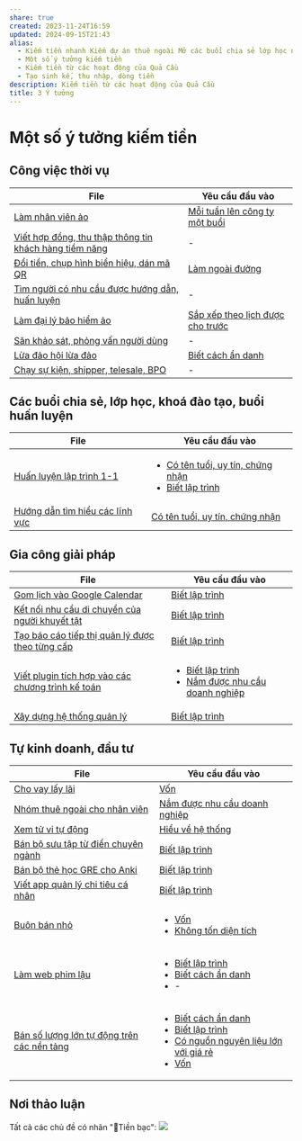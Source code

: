 ```yaml
---
share: true
created: 2023-11-24T16:59
updated: 2024-09-15T21:43
alias:
  - Kiếm tiền nhanh Kiếm dự án thuê ngoài Mở các buổi chia sẻ lớp học ngắn buổi huấn luyện Làm nhân viên ăn lương Đầu tư kinh doanh bán hàng Tạo lợi nhuận
  - Một số ý tưởng kiếm tiền
  - Kiếm tiền từ các hoạt động của Quả Cầu
  - Tạo sinh kế, thu nhập, dòng tiền
description: Kiếm tiền từ các hoạt động của Quả Cầu
title: 3 Ý tưởng
---
```

# Một số ý tưởng kiếm tiền
## Công việc thời vụ
| File                                                                                                                                                                                                   | Yêu cầu đầu vào                                                                                                                           |
| ------------------------------------------------------------------------------------------------------------------------------------------------------------------------------------------------------ | ----------------------------------------------------------------------------------------------------------------------------------------- |
| [Làm nhân viên ảo](./C%C3%B4ng%20vi%E1%BB%87c%20th%E1%BB%9Di%20v%E1%BB%A5/C%E1%BB%99ng%20t%C3%A1c%20vi%C3%AAn,%20tr%E1%BB%A3%20l%C3%BD/L%C3%A0m%20nh%C3%A2n%20vi%C3%AAn%20%E1%BA%A3o.md)                                                                             | [Mỗi tuần lên công ty một buổi](../1%20Y%C3%AAu%20c%E1%BA%A7u%20%C4%91%E1%BA%A7u%20v%C3%A0o/Theo%20th%E1%BB%9Di%20gian/M%E1%BB%97i%20tu%E1%BA%A7n%20l%C3%AAn%20c%C3%B4ng%20ty%20m%E1%BB%99t%20bu%E1%BB%95i.md)       |
| [Viết hợp đồng, thu thập thông tin khách hàng tiềm năng](./C%C3%B4ng%20vi%E1%BB%87c%20th%E1%BB%9Di%20v%E1%BB%A5/C%E1%BB%99ng%20t%C3%A1c%20vi%C3%AAn,%20tr%E1%BB%A3%20l%C3%BD/Vi%E1%BA%BFt%20h%E1%BB%A3p%20%C4%91%E1%BB%93ng,%20thu%20th%E1%BA%ADp%20th%C3%B4ng%20tin%20kh%C3%A1ch%20h%C3%A0ng%20ti%E1%BB%81m%20n%C4%83ng.md) | \-                                                                                                                                        |
| [Đổi tiền, chụp hình biển hiệu, dán mã QR](./C%C3%B4ng%20vi%E1%BB%87c%20th%E1%BB%9Di%20v%E1%BB%A5/C%E1%BB%99ng%20t%C3%A1c%20vi%C3%AAn,%20tr%E1%BB%A3%20l%C3%BD/%C4%90%E1%BB%95i%20ti%E1%BB%81n,%20ch%E1%BB%A5p%20h%C3%ACnh%20bi%E1%BB%83n%20hi%E1%BB%87u,%20d%C3%A1n%20m%C3%A3%20QR.md)                             | [Làm ngoài đường](../1%20Y%C3%AAu%20c%E1%BA%A7u%20%C4%91%E1%BA%A7u%20v%C3%A0o/Theo%20t%C3%ADnh%20ch%E1%BA%A5t%20c%C3%B4ng%20vi%E1%BB%87c/L%C3%A0m%20ngo%C3%A0i%20%C4%91%C6%B0%E1%BB%9Dng.md)                         |
| [Tìm người có nhu cầu được hướng dẫn, huấn luyện](./C%C3%B4ng%20vi%E1%BB%87c%20th%E1%BB%9Di%20v%E1%BB%A5/C%E1%BB%99ng%20t%C3%A1c%20vi%C3%AAn,%20tr%E1%BB%A3%20l%C3%BD/T%C3%ACm%20ng%C6%B0%E1%BB%9Di%20c%C3%B3%20nhu%20c%E1%BA%A7u%20%C4%91%C6%B0%E1%BB%A3c%20h%C6%B0%E1%BB%9Bng%20d%E1%BA%ABn,%20hu%E1%BA%A5n%20luy%E1%BB%87n.md)               | \-                                                                                                                                        |
| [Làm đại lý bảo hiểm ảo](./C%C3%B4ng%20vi%E1%BB%87c%20th%E1%BB%9Di%20v%E1%BB%A5/C%E1%BB%99ng%20t%C3%A1c%20vi%C3%AAn,%20tr%E1%BB%A3%20l%C3%BD/L%C3%A0m%20%C4%91%E1%BA%A1i%20l%C3%BD%20b%E1%BA%A3o%20hi%E1%BB%83m%20%E1%BA%A3o.md)                                                                 | [Sắp xếp theo lịch được cho trước](../1%20Y%C3%AAu%20c%E1%BA%A7u%20%C4%91%E1%BA%A7u%20v%C3%A0o/Theo%20th%E1%BB%9Di%20gian/S%E1%BA%AFp%20x%E1%BA%BFp%20theo%20l%E1%BB%8Bch%20%C4%91%C6%B0%E1%BB%A3c%20cho%20tr%C6%B0%E1%BB%9Bc.md) |
| [Săn khảo sát, phỏng vấn người dùng](./C%C3%B4ng%20vi%E1%BB%87c%20th%E1%BB%9Di%20v%E1%BB%A5/S%C4%83n%20kh%E1%BA%A3o%20s%C3%A1t,%20ph%E1%BB%8Fng%20v%E1%BA%A5n%20ng%C6%B0%E1%BB%9Di%20d%C3%B9ng.md)                                                               | \-                                                                                                                                        |
| [Lừa đảo hội lừa đảo](./C%C3%B4ng%20vi%E1%BB%87c%20th%E1%BB%9Di%20v%E1%BB%A5/L%E1%BB%ABa%20%C4%91%E1%BA%A3o%20h%E1%BB%99i%20l%E1%BB%ABa%20%C4%91%E1%BA%A3o.md)                                                                                             | [Biết cách ẩn danh](../1%20Y%C3%AAu%20c%E1%BA%A7u%20%C4%91%E1%BA%A7u%20v%C3%A0o/Theo%20ki%E1%BA%BFn%20th%E1%BB%A9c,%20k%E1%BB%B9%20n%C4%83ng/Bi%E1%BA%BFt%20c%C3%A1ch%20%E1%BA%A9n%20danh.md)                      |
| [Chạy sự kiện, shipper, telesale, BPO](./C%C3%B4ng%20vi%E1%BB%87c%20th%E1%BB%9Di%20v%E1%BB%A5/Ch%E1%BA%A1y%20s%E1%BB%B1%20ki%E1%BB%87n,%20shipper,%20telesale,%20BPO.md)                                                           | \-                                                                                                                                        |


## Các buổi chia sẻ, lớp học, khoá đào tạo, buổi huấn luyện
| File                                                                                                                                                                      | Yêu cầu đầu vào                                                                                                                                                                                                                                                                             |
| ------------------------------------------------------------------------------------------------------------------------------------------------------------------------- | ------------------------------------------------------------------------------------------------------------------------------------------------------------------------------------------------------------------------------------------------------------------------------------------- |
| [Huấn luyện lập trình 1-1](./C%C3%A1c%20bu%E1%BB%95i%20chia%20s%E1%BA%BB,%20l%E1%BB%9Bp%20h%E1%BB%8Dc,%20kho%C3%A1%20%C4%91%C3%A0o%20t%E1%BA%A1o,%20bu%E1%BB%95i%20hu%E1%BA%A5n%20luy%E1%BB%87n/Hu%E1%BA%A5n%20luy%E1%BB%87n%20l%E1%BA%ADp%20tr%C3%ACnh%201-1.md)               | <ul><li>[Có tên tuổi, uy tín, chứng nhận](%F0%9F%93%9CT%C3%A0i%20nguy%C3%AAn/%C3%9D%20t%C6%B0%E1%BB%9Fng%20ki%E1%BA%BFm%20ti%E1%BB%81n/1%20Y%C3%AAu%20c%E1%BA%A7u%20%C4%91%E1%BA%A7u%20v%C3%A0o/Theo%20ki%E1%BA%BFn%20th%E1%BB%A9c,%20k%E1%BB%B9%20n%C4%83ng/C%C3%B3%20t%C3%AAn%20tu%E1%BB%95i,%20uy%20t%C3%ADn,%20ch%E1%BB%A9ng%20nh%E1%BA%ADn.md.md)</li><li>[Biết lập trình](%F0%9F%93%9CT%C3%A0i%20nguy%C3%AAn/%C3%9D%20t%C6%B0%E1%BB%9Fng%20ki%E1%BA%BFm%20ti%E1%BB%81n/1%20Y%C3%AAu%20c%E1%BA%A7u%20%C4%91%E1%BA%A7u%20v%C3%A0o/Theo%20ki%E1%BA%BFn%20th%E1%BB%A9c,%20k%E1%BB%B9%20n%C4%83ng/Bi%E1%BA%BFt%20l%E1%BA%ADp%20tr%C3%ACnh.md.md)</li></ul> |
| [Hướng dẫn tìm hiểu các lĩnh vực](./C%C3%A1c%20bu%E1%BB%95i%20chia%20s%E1%BA%BB,%20l%E1%BB%9Bp%20h%E1%BB%8Dc,%20kho%C3%A1%20%C4%91%C3%A0o%20t%E1%BA%A1o,%20bu%E1%BB%95i%20hu%E1%BA%A5n%20luy%E1%BB%87n/H%C6%B0%E1%BB%9Bng%20d%E1%BA%ABn%20t%C3%ACm%20hi%E1%BB%83u%20c%C3%A1c%20l%C4%A9nh%20v%E1%BB%B1c.md) | [Có tên tuổi, uy tín, chứng nhận](../1%20Y%C3%AAu%20c%E1%BA%A7u%20%C4%91%E1%BA%A7u%20v%C3%A0o/Theo%20ki%E1%BA%BFn%20th%E1%BB%A9c,%20k%E1%BB%B9%20n%C4%83ng/C%C3%B3%20t%C3%AAn%20tu%E1%BB%95i,%20uy%20t%C3%ADn,%20ch%E1%BB%A9ng%20nh%E1%BA%ADn.md)                                                                                                                                            |


## Gia công giải pháp
| File                                                                                                                                                                    | Yêu cầu đầu vào                                                                                                                                                                                                                                                                                   |
| ----------------------------------------------------------------------------------------------------------------------------------------------------------------------- | ------------------------------------------------------------------------------------------------------------------------------------------------------------------------------------------------------------------------------------------------------------------------------------------------- |
| [Gom lịch vào Google Calendar](./Gia%20c%C3%B4ng%20gi%E1%BA%A3i%20ph%C3%A1p/Gom%20l%E1%BB%8Bch%20v%C3%A0o%20Google%20Calendar.md)                                           | [Biết lập trình](../1%20Y%C3%AAu%20c%E1%BA%A7u%20%C4%91%E1%BA%A7u%20v%C3%A0o/Theo%20ki%E1%BA%BFn%20th%E1%BB%A9c,%20k%E1%BB%B9%20n%C4%83ng/Bi%E1%BA%BFt%20l%E1%BA%ADp%20tr%C3%ACnh.md)                                                                                                                                                                                    |
| [Kết nối nhu cầu di chuyển của người khuyết tật](./Gia%20c%C3%B4ng%20gi%E1%BA%A3i%20ph%C3%A1p/K%E1%BA%BFt%20n%E1%BB%91i%20nhu%20c%E1%BA%A7u%20di%20chuy%E1%BB%83n%20c%E1%BB%A7a%20ng%C6%B0%E1%BB%9Di%20khuy%E1%BA%BFt%20t%E1%BA%ADt.md)       | [Biết lập trình](../1%20Y%C3%AAu%20c%E1%BA%A7u%20%C4%91%E1%BA%A7u%20v%C3%A0o/Theo%20ki%E1%BA%BFn%20th%E1%BB%A9c,%20k%E1%BB%B9%20n%C4%83ng/Bi%E1%BA%BFt%20l%E1%BA%ADp%20tr%C3%ACnh.md)                                                                                                                                                                                    |
| [Tạo báo cáo tiếp thị quản lý được theo từng cấp](./Gia%20c%C3%B4ng%20gi%E1%BA%A3i%20ph%C3%A1p/T%E1%BA%A1o%20b%C3%A1o%20c%C3%A1o%20ti%E1%BA%BFp%20th%E1%BB%8B%20qu%E1%BA%A3n%20l%C3%BD%20%C4%91%C6%B0%E1%BB%A3c%20theo%20t%E1%BB%ABng%20c%E1%BA%A5p.md)     | [Biết lập trình](../1%20Y%C3%AAu%20c%E1%BA%A7u%20%C4%91%E1%BA%A7u%20v%C3%A0o/Theo%20ki%E1%BA%BFn%20th%E1%BB%A9c,%20k%E1%BB%B9%20n%C4%83ng/Bi%E1%BA%BFt%20l%E1%BA%ADp%20tr%C3%ACnh.md)                                                                                                                                                                                    |
| [Viết plugin tích hợp vào các chương trình kế toán](./Gia%20c%C3%B4ng%20gi%E1%BA%A3i%20ph%C3%A1p/Vi%E1%BA%BFt%20plugin%20t%C3%ADch%20h%E1%BB%A3p%20v%C3%A0o%20c%C3%A1c%20ch%C6%B0%C6%A1ng%20tr%C3%ACnh%20k%E1%BA%BF%20to%C3%A1n.md) | <ul><li>[Biết lập trình](%F0%9F%93%9CT%C3%A0i%20nguy%C3%AAn/%C3%9D%20t%C6%B0%E1%BB%9Fng%20ki%E1%BA%BFm%20ti%E1%BB%81n/1%20Y%C3%AAu%20c%E1%BA%A7u%20%C4%91%E1%BA%A7u%20v%C3%A0o/Theo%20ki%E1%BA%BFn%20th%E1%BB%A9c,%20k%E1%BB%B9%20n%C4%83ng/Bi%E1%BA%BFt%20l%E1%BA%ADp%20tr%C3%ACnh.md.md)</li><li>[Nắm được nhu cầu doanh nghiệp](%F0%9F%93%9CT%C3%A0i%20nguy%C3%AAn/%C3%9D%20t%C6%B0%E1%BB%9Fng%20ki%E1%BA%BFm%20ti%E1%BB%81n/1%20Y%C3%AAu%20c%E1%BA%A7u%20%C4%91%E1%BA%A7u%20v%C3%A0o/Theo%20nguy%C3%AAn%20li%E1%BB%87u,%20ngu%E1%BB%93n%20th%C3%B4ng%20tin/N%E1%BA%AFm%20%C4%91%C6%B0%E1%BB%A3c%20nhu%20c%E1%BA%A7u%20doanh%20nghi%E1%BB%87p.md.md)</li></ul> |
| [Xây dựng hệ thống quản lý](./Gia%20c%C3%B4ng%20gi%E1%BA%A3i%20ph%C3%A1p/X%C3%A2y%20d%E1%BB%B1ng%20h%E1%BB%87%20th%E1%BB%91ng%20qu%E1%BA%A3n%20l%C3%BD.md)                                                 | [Biết lập trình](../1%20Y%C3%AAu%20c%E1%BA%A7u%20%C4%91%E1%BA%A7u%20v%C3%A0o/Theo%20ki%E1%BA%BFn%20th%E1%BB%A9c,%20k%E1%BB%B9%20n%C4%83ng/Bi%E1%BA%BFt%20l%E1%BA%ADp%20tr%C3%ACnh.md)                                                                                                                                                                                    |


## Tự kinh doanh, đầu tư
| File                                                                                                                                                                      | Yêu cầu đầu vào                                                                                                                                                                                                                                                                                                                                                                                                                                                                                                       |
| ------------------------------------------------------------------------------------------------------------------------------------------------------------------------- | --------------------------------------------------------------------------------------------------------------------------------------------------------------------------------------------------------------------------------------------------------------------------------------------------------------------------------------------------------------------------------------------------------------------------------------------------------------------------------------------------------------------- |
| [Cho vay lấy lãi](./T%E1%BB%B1%20kinh%20doanh,%20%C4%91%E1%BA%A7u%20t%C6%B0/Cho%20vay%20l%E1%BA%A5y%20l%C3%A3i.md)                                                                    | [Vốn](../1%20Y%C3%AAu%20c%E1%BA%A7u%20%C4%91%E1%BA%A7u%20v%C3%A0o/V%E1%BB%91n.md)                                                                                                                                                                                                                                                                                                                                                                                                                                                      |
| [Nhóm thuê ngoài cho nhân viên](./T%E1%BB%B1%20kinh%20doanh,%20%C4%91%E1%BA%A7u%20t%C6%B0/Nh%C3%B3m%20thu%C3%AA%20ngo%C3%A0i%20cho%20nh%C3%A2n%20vi%C3%AAn.md)                                        | [Nắm được nhu cầu doanh nghiệp](../1%20Y%C3%AAu%20c%E1%BA%A7u%20%C4%91%E1%BA%A7u%20v%C3%A0o/Theo%20nguy%C3%AAn%20li%E1%BB%87u,%20ngu%E1%BB%93n%20th%C3%B4ng%20tin/N%E1%BA%AFm%20%C4%91%C6%B0%E1%BB%A3c%20nhu%20c%E1%BA%A7u%20doanh%20nghi%E1%BB%87p.md)                                                                                                                                                                                                                                                                                                                                                                |
| [Xem tử vi tự động](./T%E1%BB%B1%20kinh%20doanh,%20%C4%91%E1%BA%A7u%20t%C6%B0/Xem%20t%E1%BB%AD%20vi%20t%E1%BB%B1%20%C4%91%E1%BB%99ng.md)                                                                | [Hiểu về hệ thống](../1%20Y%C3%AAu%20c%E1%BA%A7u%20%C4%91%E1%BA%A7u%20v%C3%A0o/Theo%20ki%E1%BA%BFn%20th%E1%BB%A9c,%20k%E1%BB%B9%20n%C4%83ng/Hi%E1%BB%83u%20v%E1%BB%81%20h%E1%BB%87%20th%E1%BB%91ng.md)                                                                                                                                                                                                                                                                                                                                                                                                    |
| [Bán bộ sưu tập từ điển chuyên ngành](./T%E1%BB%B1%20kinh%20doanh,%20%C4%91%E1%BA%A7u%20t%C6%B0/B%C3%A1n%20quy%E1%BB%81n%20truy%20c%E1%BA%ADp%20d%E1%BB%AF%20li%E1%BB%87u/B%C3%A1n%20b%E1%BB%99%20s%C6%B0u%20t%E1%BA%ADp%20t%E1%BB%AB%20%C4%91i%E1%BB%83n%20chuy%C3%AAn%20ng%C3%A0nh.md) | [Biết lập trình](../1%20Y%C3%AAu%20c%E1%BA%A7u%20%C4%91%E1%BA%A7u%20v%C3%A0o/Theo%20ki%E1%BA%BFn%20th%E1%BB%A9c,%20k%E1%BB%B9%20n%C4%83ng/Bi%E1%BA%BFt%20l%E1%BA%ADp%20tr%C3%ACnh.md)                                                                                                                                                                                                                                                                                                                                                                                                        |
| [Bán bộ thẻ học GRE cho Anki](./T%E1%BB%B1%20kinh%20doanh,%20%C4%91%E1%BA%A7u%20t%C6%B0/B%C3%A1n%20quy%E1%BB%81n%20truy%20c%E1%BA%ADp%20d%E1%BB%AF%20li%E1%BB%87u/B%C3%A1n%20b%E1%BB%99%20th%E1%BA%BB%20h%E1%BB%8Dc%20GRE%20cho%20Anki.md)                 | [Biết lập trình](../1%20Y%C3%AAu%20c%E1%BA%A7u%20%C4%91%E1%BA%A7u%20v%C3%A0o/Theo%20ki%E1%BA%BFn%20th%E1%BB%A9c,%20k%E1%BB%B9%20n%C4%83ng/Bi%E1%BA%BFt%20l%E1%BA%ADp%20tr%C3%ACnh.md)                                                                                                                                                                                                                                                                                                                                                                                                        |
| [Viết app quản lý chi tiêu cá nhân](./T%E1%BB%B1%20kinh%20doanh,%20%C4%91%E1%BA%A7u%20t%C6%B0/T%E1%BA%A1o%20SaaS/Vi%E1%BA%BFt%20app%20qu%E1%BA%A3n%20l%C3%BD%20chi%20ti%C3%AAu%20c%C3%A1%20nh%C3%A2n.md)                       | [Biết lập trình](../1%20Y%C3%AAu%20c%E1%BA%A7u%20%C4%91%E1%BA%A7u%20v%C3%A0o/Theo%20ki%E1%BA%BFn%20th%E1%BB%A9c,%20k%E1%BB%B9%20n%C4%83ng/Bi%E1%BA%BFt%20l%E1%BA%ADp%20tr%C3%ACnh.md)                                                                                                                                                                                                                                                                                                                                                                                                        |
| [Buôn bán nhỏ](./T%E1%BB%B1%20kinh%20doanh,%20%C4%91%E1%BA%A7u%20t%C6%B0/Bu%C3%B4n%20b%C3%A1n%20nh%E1%BB%8F.md)                                                                          | <ul><li>[Vốn](%F0%9F%93%9CT%C3%A0i%20nguy%C3%AAn/%C3%9D%20t%C6%B0%E1%BB%9Fng%20ki%E1%BA%BFm%20ti%E1%BB%81n/1%20Y%C3%AAu%20c%E1%BA%A7u%20%C4%91%E1%BA%A7u%20v%C3%A0o/V%E1%BB%91n.md.md)</li><li>[Không tốn diện tích](%F0%9F%93%9CT%C3%A0i%20nguy%C3%AAn/%C3%9D%20t%C6%B0%E1%BB%9Fng%20ki%E1%BA%BFm%20ti%E1%BB%81n/1%20Y%C3%AAu%20c%E1%BA%A7u%20%C4%91%E1%BA%A7u%20v%C3%A0o/Kh%C3%B4ng%20t%E1%BB%91n%20di%E1%BB%87n%20t%C3%ADch.md.md)</li></ul>                                                                                                                                                                                                                                                                                                                         |
| [Làm web phim lậu](./T%E1%BB%B1%20kinh%20doanh,%20%C4%91%E1%BA%A7u%20t%C6%B0/T%E1%BA%A1o%20SaaS/L%C3%A0m%20web%20phim%20l%E1%BA%ADu.md)                                                         | <ul><li>[Biết lập trình](%F0%9F%93%9CT%C3%A0i%20nguy%C3%AAn/%C3%9D%20t%C6%B0%E1%BB%9Fng%20ki%E1%BA%BFm%20ti%E1%BB%81n/1%20Y%C3%AAu%20c%E1%BA%A7u%20%C4%91%E1%BA%A7u%20v%C3%A0o/Theo%20ki%E1%BA%BFn%20th%E1%BB%A9c,%20k%E1%BB%B9%20n%C4%83ng/Bi%E1%BA%BFt%20l%E1%BA%ADp%20tr%C3%ACnh.md.md)</li><li>[Biết cách ẩn danh](%F0%9F%93%9CT%C3%A0i%20nguy%C3%AAn/%C3%9D%20t%C6%B0%E1%BB%9Fng%20ki%E1%BA%BFm%20ti%E1%BB%81n/1%20Y%C3%AAu%20c%E1%BA%A7u%20%C4%91%E1%BA%A7u%20v%C3%A0o/Theo%20ki%E1%BA%BFn%20th%E1%BB%A9c,%20k%E1%BB%B9%20n%C4%83ng/Bi%E1%BA%BFt%20c%C3%A1ch%20%E1%BA%A9n%20danh.md.md)</li><li>\-</li></ul>                                                                                                                                                                                                                                            |
| [Bán số lượng lớn tự động trên các nền tảng](./T%E1%BB%B1%20kinh%20doanh,%20%C4%91%E1%BA%A7u%20t%C6%B0/B%C3%A1n%20s%E1%BB%91%20l%C6%B0%E1%BB%A3ng%20l%E1%BB%9Bn%20t%E1%BB%B1%20%C4%91%E1%BB%99ng%20tr%C3%AAn%20c%C3%A1c%20n%E1%BB%81n%20t%E1%BA%A3ng.md)              | <ul><li>[Biết cách ẩn danh](%F0%9F%93%9CT%C3%A0i%20nguy%C3%AAn/%C3%9D%20t%C6%B0%E1%BB%9Fng%20ki%E1%BA%BFm%20ti%E1%BB%81n/1%20Y%C3%AAu%20c%E1%BA%A7u%20%C4%91%E1%BA%A7u%20v%C3%A0o/Theo%20ki%E1%BA%BFn%20th%E1%BB%A9c,%20k%E1%BB%B9%20n%C4%83ng/Bi%E1%BA%BFt%20c%C3%A1ch%20%E1%BA%A9n%20danh.md.md)</li><li>[Biết lập trình](%F0%9F%93%9CT%C3%A0i%20nguy%C3%AAn/%C3%9D%20t%C6%B0%E1%BB%9Fng%20ki%E1%BA%BFm%20ti%E1%BB%81n/1%20Y%C3%AAu%20c%E1%BA%A7u%20%C4%91%E1%BA%A7u%20v%C3%A0o/Theo%20ki%E1%BA%BFn%20th%E1%BB%A9c,%20k%E1%BB%B9%20n%C4%83ng/Bi%E1%BA%BFt%20l%E1%BA%ADp%20tr%C3%ACnh.md.md)</li><li>[Có nguồn nguyên liệu lớn với giá rẻ](%F0%9F%93%9CT%C3%A0i%20nguy%C3%AAn/%C3%9D%20t%C6%B0%E1%BB%9Fng%20ki%E1%BA%BFm%20ti%E1%BB%81n/1%20Y%C3%AAu%20c%E1%BA%A7u%20%C4%91%E1%BA%A7u%20v%C3%A0o/Theo%20nguy%C3%AAn%20li%E1%BB%87u,%20ngu%E1%BB%93n%20th%C3%B4ng%20tin/C%C3%B3%20ngu%E1%BB%93n%20nguy%C3%AAn%20li%E1%BB%87u%20l%E1%BB%9Bn%20v%E1%BB%9Bi%20gi%C3%A1%20r%E1%BA%BB.md.md)</li><li>[Vốn](%F0%9F%93%9CT%C3%A0i%20nguy%C3%AAn/%C3%9D%20t%C6%B0%E1%BB%9Fng%20ki%E1%BA%BFm%20ti%E1%BB%81n/1%20Y%C3%AAu%20c%E1%BA%A7u%20%C4%91%E1%BA%A7u%20v%C3%A0o/V%E1%BB%91n.md.md)</li></ul> |

## Nơi thảo luận
Tất cả các chủ đề có nhãn "💸Tiền bạc":
![](https://i.imgur.com/4rJvMNB.png)